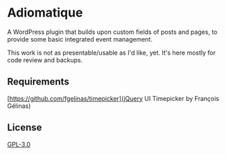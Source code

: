 Adiomatique
===========

A WordPress plugin that builds upon custom fields of posts and pages, to provide some basic integrated event management.

This work is not as presentable/usable as I'd like, yet. It's here mostly for code review and backups. 

Requirements
------------
[https://github.com/fgelinas/timepicker](jQuery UI Timepicker by François Gélinas)

License
-------
[GPL-3.0](http://www.gnu.org/licenses/gpl-3.0.html)
